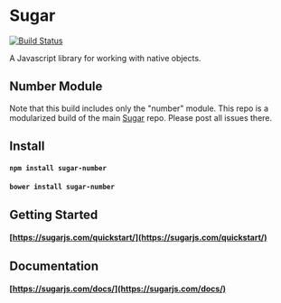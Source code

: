 # Sugar

[![Build Status](https://secure.travis-ci.org/andrewplummer/Sugar.png)](http://travis-ci.org/andrewplummer/Sugar)

A Javascript library for working with native objects.

## Number Module

Note that this build includes only the "number" module. This repo is a modularized build of the main [Sugar](https://github.com/andrewplummer/Sugar) repo. Please post all issues there.

## Install

#### `npm install sugar-number`
#### `bower install sugar-number`

## Getting Started

#### [https://sugarjs.com/quickstart/](https://sugarjs.com/quickstart/)

## Documentation

#### [https://sugarjs.com/docs/](https://sugarjs.com/docs/)